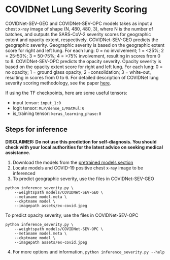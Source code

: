# COVIDNet Lung Severity Scoring
COVIDNet-SEV-GEO and COVIDNet-SEV-OPC models takes as input a chest x-ray image of shape (N, 480, 480, 3), where N is the number of batches, and outputs the SARS-CoV-2 severity scores for geographic extent and opacity extent, respectively. COVIDNet-SEV-GEO predicts the geographic severity. Geographic severity is based on the geographic extent score for right and left lung. For each lung: 0 = no involvement; 1 = <25%; 2 = 25-50%; 3 = 50-75%; 4 = >75% involvement, resulting in scores from 0 to 8. COVIDNet-SEV-OPC predicts the opacity severity. Opacity severity is based on the opacity extent score for right and left lung. For each lung: 0 = no opacity; 1 = ground glass opacity; 2 =consolidation; 3 = white-out, resulting in scores from 0 to 6. For detailed description of COVIDNet lung severity scoring methodology, see the paper [here](https://arxiv.org/abs/2005.12855).

If using the TF checkpoints, here are some useful tensors:

* input tensor: `input_1:0`
* logit tensor: `MLP/dense_1/MatMul:0`
* is_training tensor: `keras_learning_phase:0`

## Steps for inference
**DISCLAIMER: Do not use this prediction for self-diagnosis. You should check with your local authorities for the latest advice on seeking medical assistance.**

1. Download the models from the [pretrained models section](models.md)
2. Locate models and COVID-19 positive chest x-ray image to be inferenced
3. To predict geographic severity, use the files in COVIDNet-SEV-GEO
```
python inference_severity.py \
    --weightspath models/COVIDNet-SEV-GEO \
    --metaname model.meta \
    --ckptname model \
    --imagepath assets/ex-covid.jpeg
```
To predict opacity severity, use the files in COVIDNet-SEV-OPC
```
python inference_severity.py \
    --weightspath models/COVIDNet-SEV-OPC \
    --metaname model.meta \
    --ckptname model \
    --imagepath assets/ex-covid.jpeg
```
4. For more options and information, `python inference_severity.py --help`

